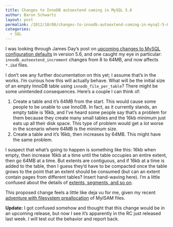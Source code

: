 ```yaml
---
title: Changes to InnoDB autoextend coming in MySQL 5.6
author: Baron Schwartz
layout: post
permalink: /2012/10/08/changes-to-innodb-autoextend-coming-in-mysql-5-6/
categories:
  - SQL
---
```

I was looking through James Day&#8217;s post on [upcoming changes to MySQL configuration defaults][1] in version 5.6, and one caught my eye in particular: `innodb_autoextend_increment` changes from 8 to 64MB, and now affects `*.ibd` files.

I don&#8217;t see any further documentation on this yet; I assume that&#8217;s in the works. I&#8217;m curious how this will actually behave. What will be the initial size of an empty InnoDB table using `innodb_file_per_table`? There might be some unintended consequences. Here&#8217;s a couple I can think of:

1.  Create a table and it&#8217;s 64MB from the start. This would cause some people to be unable to use InnoDB. In fact, as it currently stands, an empty table is 16kb, and I&#8217;ve heard some people say that&#8217;s a problem for them because they create many small tables and the 16kb minimum just eats up all their disk space. This type of problem would get a lot worse in the scenario where 64MB is the minimum size.
2.  Create a table and it&#8217;s 16kb, then increases by 64MB. This might have the same problem.

I suspect that what&#8217;s going to happen is something like this: 16kb when empty, then increase 16kb at a time until the table occupies an entire extent, then go 64MB at a time. But extents are contiguous, and if 16kb at a time is added to the table, then I guess they&#8217;d have to be compacted once the table grows to the point that an extent should be consumed (but can an extent contain pages from different tables? Insert hand-waving here). I&#8217;m a little confused about the details of [extents, segments, and so on][2].

This proposed change feels a little like deja vu for me, given my recent [adventure with filesystem preallocation][3] of MyISAM files.

**Update:** I got confused somehow and thought that this change would be in an upcoming release, but now I see it&#8217;s apparently in the RC just released last week. I will test out the behavior and report back.

 [1]: https://blogs.oracle.com/supportingmysql/entry/server_defaults_changes_in_mysql
 [2]: http://dev.mysql.com/doc/refman/5.5/en/innodb-file-space.html
 [3]: http://www.xaprb.com/blog/2012/09/14/how-to-free-15gb-of-disk-space-in-a-tenth-of-a-second/